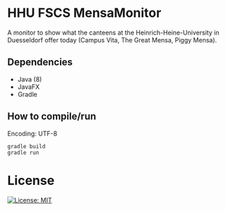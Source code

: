 # HHU FSCS MensaMonitor

A monitor to show what the canteens at the Heinrich-Heine-University in 
Duesseldorf offer today (Campus Vita, The Great Mensa, Piggy Mensa).

## Dependencies
* Java (8)
* JavaFX
* Gradle

## How to compile/run
Encoding: UTF-8
```
gradle build
gradle run
```

# License
[![License: MIT](https://img.shields.io/badge/License-MIT-yellow.svg)](https://opensource.org/licenses/MIT)
 
